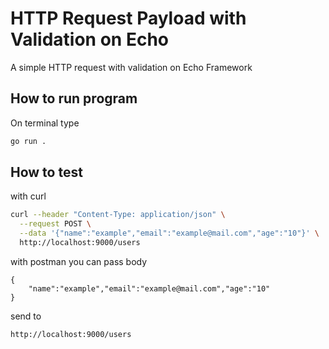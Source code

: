 # HTTP Request Payload with Validation on Echo

A simple HTTP request with validation on Echo Framework

## How to run program

On terminal type 
```sh
go run .
```

## How to test 

with curl

```sh
curl --header "Content-Type: application/json" \
  --request POST \
  --data '{"name":"example","email":"example@mail.com","age":"10"}' \
  http://localhost:9000/users
```
with postman you can pass body 

```
{
    "name":"example","email":"example@mail.com","age":"10"
}
```
send to
```
http://localhost:9000/users
```
